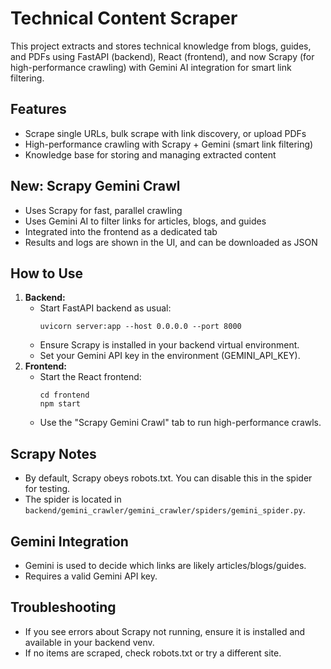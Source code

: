 # Technical Content Scraper

This project extracts and stores technical knowledge from blogs, guides, and PDFs using FastAPI (backend), React (frontend), and now Scrapy (for high-performance crawling) with Gemini AI integration for smart link filtering.

## Features
- Scrape single URLs, bulk scrape with link discovery, or upload PDFs
- High-performance crawling with Scrapy + Gemini (smart link filtering)
- Knowledge base for storing and managing extracted content

## New: Scrapy Gemini Crawl
- Uses Scrapy for fast, parallel crawling
- Uses Gemini AI to filter links for articles, blogs, and guides
- Integrated into the frontend as a dedicated tab
- Results and logs are shown in the UI, and can be downloaded as JSON

## How to Use
1. **Backend:**
   - Start FastAPI backend as usual:
     ```
     uvicorn server:app --host 0.0.0.0 --port 8000
     ```
   - Ensure Scrapy is installed in your backend virtual environment.
   - Set your Gemini API key in the environment (GEMINI_API_KEY).
2. **Frontend:**
   - Start the React frontend:
     ```
     cd frontend
     npm start
     ```
   - Use the "Scrapy Gemini Crawl" tab to run high-performance crawls.

## Scrapy Notes
- By default, Scrapy obeys robots.txt. You can disable this in the spider for testing.
- The spider is located in `backend/gemini_crawler/gemini_crawler/spiders/gemini_spider.py`.

## Gemini Integration
- Gemini is used to decide which links are likely articles/blogs/guides.
- Requires a valid Gemini API key.

## Troubleshooting
- If you see errors about Scrapy not running, ensure it is installed and available in your backend venv.
- If no items are scraped, check robots.txt or try a different site.
